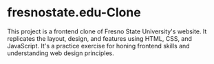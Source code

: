 # fresnostate.edu-Clone
This project is a frontend clone of Fresno State University's website. It replicates the layout, design, and features using HTML, CSS, and JavaScript. It's a practice exercise for honing frontend skills and understanding web design principles.
